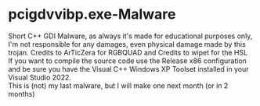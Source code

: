 # pcigdvvibp.exe-Malware
Short C++ GDI Malware, as always it's made for educational purposes only, I'm not responsible for any damages, even physical damage made by this trojan. Credits to ArTicZera for RGBQUAD and Credits to wipet for the HSL
<br> If you want to compile the source code use the Release x86 configuration and be sure you have the Visual C++ Windows XP Toolset installed in your Visual Studio 2022.
<br> This is (not) my last malware, but I will make one next month (or in 2 months)
